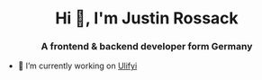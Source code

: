 <h1 align="center">Hi 👋, I'm Justin Rossack</h1>
<h3 align="center">A frontend & backend developer form Germany</h3>

- 🔭 I’m currently working on [Ulifyi](uli.fyi)
